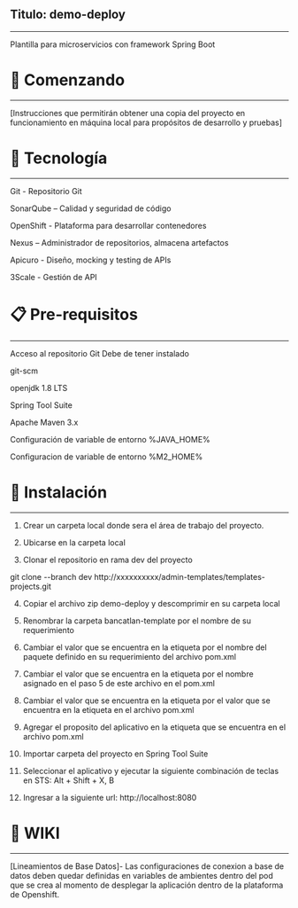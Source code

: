 ## Titulo: demo-deploy
***

Plantilla para microservicios con framework Spring Boot
# 🚀 Comenzando 
***

[Instrucciones que permitirán obtener una copia del proyecto en funcionamiento en máquina local para propósitos de desarrollo y pruebas]
# 🛅 Tecnología 
***

Git - Repositorio Git

SonarQube – Calidad y seguridad de código

OpenShift - Plataforma para desarrollar contenedores

Nexus – Administrador de repositorios, almacena artefactos

Apicuro - Diseño, mocking y testing de APIs

3Scale - Gestión de API

# 📋 Pre-requisitos  
***

Acceso al repositorio Git
Debe de tener instalado

git-scm

openjdk 1.8 LTS

Spring Tool Suite

Apache Maven 3.x

Configuración de variable de entorno %JAVA_HOME%

Configuracion de variable de entorno %M2_HOME%
# 🔧 Instalación 
***

1. Crear un carpeta local donde sera el área de trabajo del proyecto.

2. Ubicarse en la carpeta local

3. Clonar el repositorio en rama dev del proyecto

git clone --branch dev http://xxxxxxxxxx/admin-templates/templates-projects.git

4. Copiar el archivo zip demo-deploy y descomprimir en su carpeta local

5. Renombrar la carpeta bancatlan-template por el nombre de su requerimiento

6. Cambiar el valor que se encuentra en la etiqueta <groupId></groupId> por el nombre del paquete definido en su requerimiento del archivo pom.xml

7. Cambiar el valor que se encuentra en la etiqueta <artifactId></artifactId> por el nombre asignado en el paso 5 de este archivo en el pom.xml

8. Cambiar el valor que se encuentra en la etiqueta <name></name> por el valor que se encuentra en la etiqueta <artifactId></artifactId> en el archivo pom.xml

9. Agregar el proposito del aplicativo en la etiqueta <description></description> que se encuentra en el archivo pom.xml

10. Importar carpeta del proyecto en Spring Tool Suite

11. Seleccionar el aplicativo y ejecutar la siguiente combinación de teclas en STS: Alt + Shift + X, B

12. Ingresar a la siguiente url: http://localhost:8080
# 📖 WIKI 
***
[Lineamientos de Base Datos]-
Las configuraciones de conexion a base de datos deben quedar definidas en variables de ambientes dentro del pod que se crea al momento de desplegar la aplicación dentro de la plataforma de Openshift.

[//]:# (Área para colocar los links y referencias a ser utilizadas) 

[GitLab]: <http://xxxxxxxxxxxxx/>
[SonarQube]: <https://sonarqube-xxxxxxxxxxxx/>
[OpenShift]: <https://console-openshift-console.apps.xxxxxxxxxx/>
[Nexus ]: <http://nexus.apps.xxxxxxxxxxxxxx/>
[Apicuro]: <https://apicurio-studio-ui-xxxxxxxxxxxxxxxx>
[3Scale]: <https://3scale-admin.apps.xxxxxxxxxxxxxxx/>
